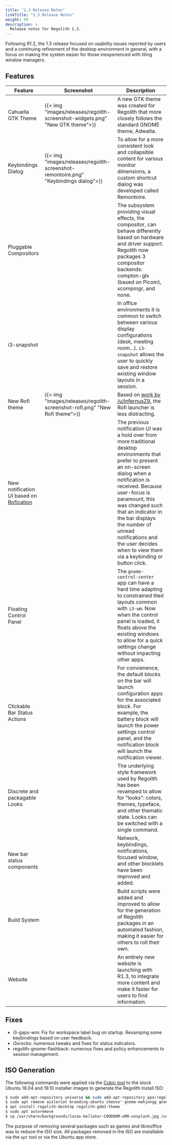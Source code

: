 ```yaml
---
title: "1.3 Release Notes"
linkTitle: "1.3 Release Notes"
weight: 99
description: >
  Release notes for Regolith 1.3.
---
```


Following R1.2, the 1.3 release focused on usability issues reported by users and a continuing refinement of the desktop environment in general, with a focus on making the system easier for those inexperienced with tiling window managers.

## Features

| Feature                                                                                | Screenshot                                                                           | Description                                                                                                                                                                                                                                                                                                                                                                  |
| -------------------------------------------------------------------------------------- | ------------------------------------------------------------------------------------ | ---------------------------------------------------------------------------------------------------------------------------------------------------------------------------------------------------------------------------------------------------------------------------------------------------------------------------------------------------------------------------- |
| Cahuella GTK Theme                                                                     | {{< img "images/releases/regolith-screenshot-widgets.png" "New GTK theme">}}         | A new GTK theme was created for Regolith that more closely follows the standard GNOME theme, Adwaita.                                                                                                                                                                                                                                                                        |
| Keybindings Dialog                                                                     | {{< img "images/releases/regolith-screenshot-remontoire.png" "Keybindings dialog">}} | To allow for a more consistent look and collapsible content for various monitor dimensions, a custom shortcut dialog was developed called Remontoire.                                                                                                                                                                                                                        |
| Pluggable Compositors                                                                  |                                                                                      | The subsystem providing visual effects, the compositor, can behave differently based on hardware and driver support. Regolith now packages 3 compositor backends: compton-glx (based on Picom), xcompmgr, and none.                                                                                                                                                          |
| i3-snapshot                                                                            |                                                                                      | In office environments it is common to switch between various display configurations (desk, meeting room...). `i3-snapshot` allows the user to quickly save and restore existing window layouts in a session.                                                                                                                                                                |
| New Rofi theme                                                                         | {{< img "images/releases/regolith-screenshot-rofi.png" "New Rofi theme">}}           | Based on [work by /u/InfernusZ9](https://www.reddit.com/r/unixporn/comments/ehdj6b/i3gaps_nordic_beauty/), the Rofi launcher is less distracting.                                                                                                                                                                                                                            |
| New notification UI based on [Rofication](https://github.com/DaveDavenport/Rofication) |                                                                                      | The previous notification UI was a hold over from more traditional desktop environments that prefer to present an on-screen dialog when a notification is received. Because user-focus is paramount, this was changed such that an indicator in the bar displays the number of unread notifications and the user decides when to view them via a keybinding or button click. |
| Floating Control Panel                                                                 |                                                                                      | The `gnome-control-center` app can have a hard time adapting to constrained tiled layouts common with `i3-wm`. Now when the control panel is loaded, it floats above the existing windows to allow for a quick settings change without impacting other apps.                                                                                                                 |
| Clickable Bar Status Actions                                                           |                                                                                      | For convienence, the default blocks on the bar will launch configuration apps for the associated block. For example, the battery block will launch the power settings control panel, and the notification block will launch the notification viewer.                                                                                                                         |
| Discrete and packagable Looks                                                          |                                                                                      | The underlying style framework used by Regolith has been revamped to allow for "looks": colors, themes, typeface, and other thematic state. Looks can be switched with a single command.                                                                                                                                                                                     |
| New bar status components                                                              |                                                                                      | Network, keybindings, notifications, focused window, and other blocklets have been improved and added.                                                                                                                                                                                                                                                                       |
| Build System                                                                           |                                                                                      | Build scripts were added and improved to allow for the generation of Regolith packages in an automated fashion, making it easier for others to roll their own.                                                                                                                                                                                                               |
| Website                                                                                |                                                                                      | An entirely new website is launching with R1.3, to integrate more content and make it faster for users to find information.                                                                                                                                                                                                                                                  |

## Fixes

- i3-gaps-wm: Fix for workspace label bug on startup. Revamping some keybindings based on user feedback.
- i3xrocks: numerous tweaks and fixes for status indicators.
- regolith-gnome-flashback: numerous fixes and policy enhancements to session management.

## ISO Generation

The following commands were applied via the [Cubic tool](https://launchpad.net/cubic) to the stock Ubuntu 18.04 and 19.10 installer images to generate the Regolith Install ISO:

```bash
$ sudo add-apt-repository universe && sudo add-apt-repository ppa:regolith-linux/release
$ sudo apt remove aisleriot branding-ubuntu cheese* gnome-mahjongg gnome-sudoku gnome-mines gnome-todo* gnome-video-* libchees* libgnome-games* libreoffice* remmina* rhythmbox* shotwell* thunderbird* totem* ure ubuntu-session ubuntu-web-launchers
$ apt install regolith-desktop regolith-gdm3-theme
$ sudo apt autoremove
$ cp /usr/share/backgrounds/lucas-bellator-C0OD8OM-oM0-unsplash.jpg /usr/share/backgrounds/warty-final-ubuntu.png
```

The purpose of removing several packages such as games and libreoffice was to reduce the ISO size. All packages removed in the ISO are installable via the `apt` tool or via the Ubuntu app store.
